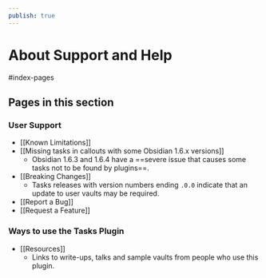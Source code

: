 ```yaml
---
publish: true
---
```


# About Support and Help

<span class="related-pages">#index-pages</span>

## Pages in this section

### User Support

- [[Known Limitations]]
- [[Missing tasks in callouts with some Obsidian 1.6.x versions]]
  - Obsidian 1.6.3 and 1.6.4 have a ==severe issue that causes some tasks not to be found by plugins==.
- [[Breaking Changes]]
  - Tasks releases with version numbers ending `.0.0` indicate that an update to user vaults may be required.
- [[Report a Bug]]
- [[Request a Feature]]

### Ways to use the Tasks Plugin

- [[Resources]]
  - Links to write-ups,  talks and sample vaults from people who use this plugin.

